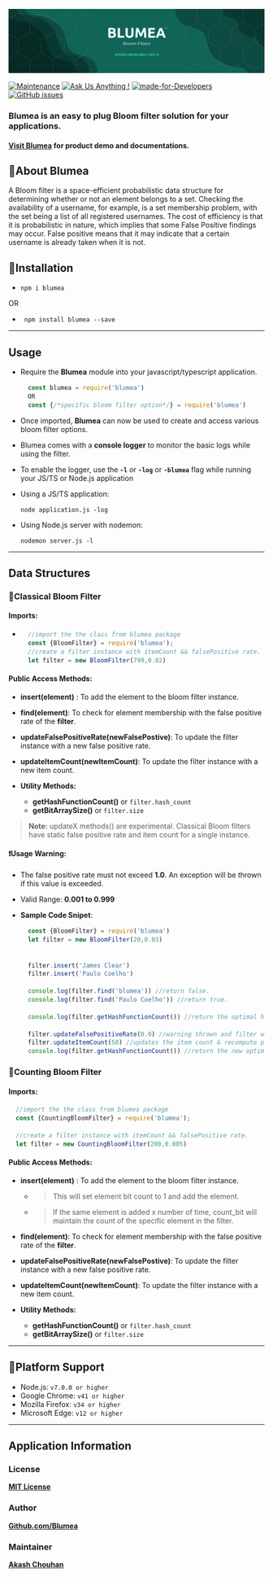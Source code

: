 ![Blumea](./assets/blumeabanner_static.png)

[![Maintenance](https://img.shields.io/badge/Maintained%3F-Yes-8ebb9c.svg)](https://github.com/Blumea/Blumea "Repo Maintained")
[![Ask Us Anything !](https://img.shields.io/badge/Ask%20Us-Anything-1abc9c.svg)](https://github.com/Blumea "[github.com/Hack-Repository](https://github.com/Blumea)")
[![made-for-Developers](https://img.shields.io/badge/Made%20for-Developers-426658.svg)](https://github.com/Blumea/Blumea "Blumea")
[![GitHub issues](https://img.shields.io/github/issues/Blumea/Blumea.svg)](https://github.com/Blumea/Blumea/issues)

### Blumea is an easy to plug Bloom filter solution for your applications.

#### **[Visit Blumea](https://blumea-frontend.pages.dev/ "Blumea Web App")** for product demo and documentations.



## 🔖About Blumea
A Bloom filter is a space-efficient probabilistic data structure for determining whether or not an element belongs to a set. Checking the availability of a username, for example, is a set membership problem, with the set being a list of all registered usernames. The cost of efficiency is that it is probabilistic in nature, which implies that some False Positive findings may occur. False positive means that it may indicate that a certain username is already taken when it is not.

## 📝Installation
* ```
  npm i blumea
  ```
OR
* ```
   npm install blumea --save
  ```
---
## Usage
* Require the **Blumea** module into your javascript/typescript application.
  ```javascript
    const blumea = require('blumea')
    OR
    const {/*specific bloom filter option*/} = require('blumea')
  ```
* Once imported, **Blumea** can now be used to create and access various bloom filter options.

* Blumea comes with a **console logger** to monitor the basic logs while using the filter.
* To enable the logger, use the **`-l`** or **`-log`** or **`-blumea`** flag while running your JS/TS or Node.js application
* Using a JS/TS application:
  ```
  node application.js -log
  ```
* Using Node.js server with nodemon:
  ```
  nodemon server.js -l
  ```
---
## Data Structures
### 🔖**Classical Bloom Filter**
#### **Imports:**
* ```javascript
    //import the the class from blumea package
    const {BloomFilter} = require('blumea');
    //create a filter instance with itemCount && falsePositive rate.
    let filter = new BloomFilter(799,0.02)
  ```
#### **Public Access Methods:**
* **insert(element)** : To add the element to the bloom filter instance.
* **find(element)**: To check for element membership with the false positive rate of the **filter**.
* **updateFalsePositiveRate(newFalsePostive)**: To update the filter instance with a new false positive rate.
* **updateItemCount(newItemCount)**: To update the filter instance with a new item count.

* **Utility Methods:**
  * **getHashFunctionCount()** or `filter.hash_count`
  * **getBitArraySize()** or `filter.size`

> **Note:** updateX methods() are experimental. Classical Bloom filters have static false positive rate and item count for a single instance.

#### ❗Usage Warning:
* The false positive rate must not exceed **1.0**. An exception will be thrown if this value is exceeded.
* Valid Range: **0.001 to 0.999**

* **Sample Code Snipet**:
  ```javascript
    const {BloomFilter} = require('blumea')
    let filter = new BloomFilter(20,0.03)


    filter.insert('James Clear')
    filter.insert('Paulo Coelho')

    console.log(filter.find('blumea')) //return false.
    console.log(filter.find('Paulo Coelho')) //return true.

    console.log(filter.getHashFunctionCount()) //return the optimal hash func count.

    filter.updateFalsePositiveRate(0.0) //warning thrown and filter will update the rate to 0.01.
    filter.updateItemCount(50) //updates the item count & recompute parameters.
    console.log(filter.getHashFunctionCount()) //return the new optimal hash func count.
  ```

### 🔖**Counting Bloom Filter**
#### **Imports:**
```javascript
  //import the the class from blumea package
  const {CountingBloomFilter} = require('blumea');

  //create a filter instance with itemCount && falsePositive rate.
  let filter = new CountingBloomFilter(200,0.005)
```
#### **Public Access Methods:**
* **insert(element)** : To add the element to the bloom filter instance.
  * > This will set element bit count to 1 and add the element.
  * > If the same element is added x number of time, count_bit will maintain the count of the specific element in the filter.
* **find(element)**: To check for element membership with the false positive rate of the **filter**.
* **updateFalsePositiveRate(newFalsePostive)**: To update the filter instance with a new false positive rate.
* **updateItemCount(newItemCount)**: To update the filter instance with a new item count.

* **Utility Methods:**
  * **getHashFunctionCount()** or `filter.hash_count`
  * **getBitArraySize()** or `filter.size`



---
## 📗Platform Support

* Node.js: `v7.0.0 or higher`
* Google Chrome: `v41 or higher`
* Mozilla Firefox: `v34 or higher`
* Microsoft Edge: `v12 or higher`

---
## Application Information

### License
**[MIT License](https://github.com/Blumea/Blumea-npm-package/blob/main/LICENSE "View License")**
### Author
**[Github.com/Blumea](https://github.com/Blumea "Open Github Organisation")**
### Maintainer
**[Akash Chouhan](https://github.com/akashchouhan16 "akashchouhan16")**

